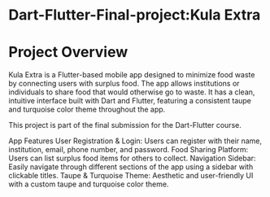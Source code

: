 # Dart-Flutter-Final-project:Kula Extra
# Project Overview
Kula Extra is a Flutter-based mobile app designed to minimize food waste by connecting users with surplus food. The app allows institutions or individuals to share food that would otherwise go to waste. It has a clean, intuitive interface built with Dart and Flutter, featuring a consistent taupe and turquoise color theme throughout the app.

This project is part of the final submission for the Dart-Flutter course.

App Features
User Registration & Login: Users can register with their name, institution, email, phone number, and password.
Food Sharing Platform: Users can list surplus food items for others to collect.
Navigation Sidebar: Easily navigate through different sections of the app using a sidebar with clickable titles.
Taupe & Turquoise Theme: Aesthetic and user-friendly UI with a custom taupe and turquoise color theme.

